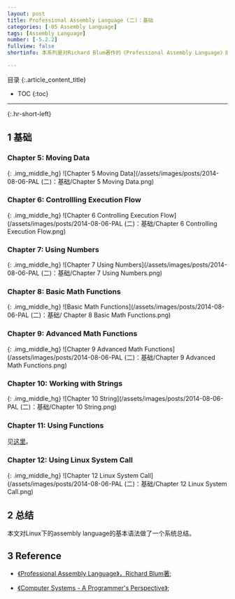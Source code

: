 ```yaml
---
layout: post
title: Professional Assembly Language (二)：基础
categories: [-05 Assembly Language]
tags: [Assembly Language]
number: [-5.2.2]
fullview: false
shortinfo: 本系列是对Richard Blum著作的《Professional Assembly Language》的读书总结。本文是第2篇笔记《Professional Assembly Language (二)：基础》。

---
```

目录
{:.article_content_title}


* TOC
{:toc}

---
{:.hr-short-left}

## 1 基础 ##

### Chapter 5: Moving Data ###

{: .img_middle_hg}
![Chapter 5 Moving Data](/assets/images/posts/2014-08-06-PAL (二)：基础/Chapter 5 Moving Data.png)


### Chapter 6: Controllling Execution Flow ###

{: .img_middle_hg}
![Chapter 6 Controlling Execution Flow](/assets/images/posts/2014-08-06-PAL (二)：基础/Chapter 6 Controlling Execution Flow.png)

### Chapter 7: Using Numbers ###

{: .img_middle_hg}
![Chapter 7 Using Numbers](/assets/images/posts/2014-08-06-PAL (二)：基础/Chapter 7 Using Numbers.png)


### Chapter 8: Basic Math Functions ###

{: .img_middle_hg}
![Basic Math Functions](/assets/images/posts/2014-08-06-PAL (二)：基础/
Chapter 8 Basic Math Functions.png)

### Chapter 9: Advanced Math Functions ###


{: .img_middle_hg}
![Chapter 9 Advanced Math Functions](/assets/images/posts/2014-08-06-PAL (二)：基础/Chapter 9 Advanced Math Functions.png)

### Chapter 10: Working with Strings ##

{: .img_middle_hg}
![Chapter 10 String](/assets/images/posts/2014-08-06-PAL (二)：基础/Chapter 10 String.png)

### Chapter 11: Using Functions ##

见[这里]({{site.baseurl}}/-05%20assembly%20language/2014/08/04/%E6%B1%87%E7%BC%96%E8%AF%AD%E8%A8%80-(%E5%9B%9B)-C%E8%AF%AD%E8%A8%80%E5%92%8C%E6%B1%87%E7%BC%96.html#section-3)。

### Chapter 12: Using Linux System Call ##

{: .img_middle_hg}
![Chapter 12 Linux System Call](/assets/images/posts/2014-08-06-PAL (二)：基础/Chapter 12 Linux System Call.png)

## 2 总结 ##

本文对Linux下的assembly language的基本语法做了一个系统总结。

## 3 Reference ##

- [《Professional Assembly Language》，Richard Blum著](https://www.amazon.com/Professional-Assembly-Language-Richard-Blum/dp/0764579010);

- [《Computer Systems - A Programmer's Perspective》](https://www.amazon.com/Computer-Systems-Programmers-Perspective-2nd/dp/0136108040);



